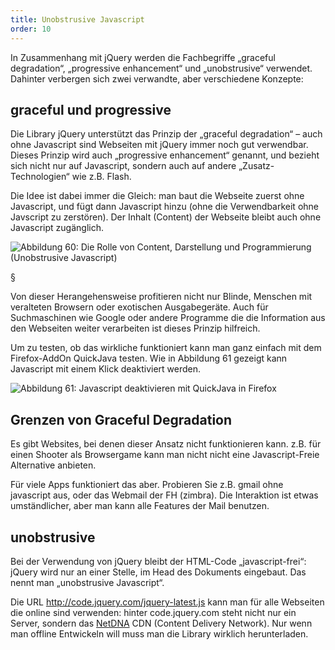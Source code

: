 ```yaml
---
title: Unobstrusive Javascript
order: 10
---
```


In Zusammenhang mit jQuery werden die Fachbegriffe „graceful degradation“, „progressive enhancement“  und „unobstrusive“ verwendet. Dahinter verbergen sich zwei verwandte, aber verschiedene Konzepte:

## graceful und progressive

Die Library jQuery unterstützt das Prinzip der „graceful degradation“ – auch ohne Javascript sind Webseiten mit jQuery immer noch gut verwendbar. Dieses Prinzip wird auch „progressive enhancement“ genannt, und bezieht sich nicht nur auf Javascript, sondern auch auf andere „Zusatz-Technologien“ wie z.B. Flash.

Die Idee ist dabei immer die Gleich: man baut die Webseite zuerst ohne Javascript, und fügt dann Javascript hinzu (ohne die Verwendbarkeit ohne Javscript zu zerstören). Der Inhalt (Content) der Webseite bleibt auch ohne Javascript zugänglich.


![Abbildung 60: Die Rolle von Content, Darstellung und Programmierung (Unobstrusive Javascript)](/images/image267.png)

§

Von dieser Herangehensweise profitieren nicht nur Blinde, Menschen mit veralteten Browsern oder exotischen Ausgabegeräte. Auch für Suchmaschinen wie Google oder andere Programme die die Information aus den Webseiten weiter verarbeiten ist dieses Prinzip hilfreich.

Um zu testen, ob das wirkliche funktioniert kann man ganz einfach mit dem Firefox-AddOn QuickJava testen. Wie in Abbildung 61 gezeigt kann Javascript mit einem Klick deaktiviert werden.


![Abbildung 61: Javascript deaktivieren mit QuickJava in Firefox](/images/image269.png)

## Grenzen von Graceful Degradation

Es gibt Websites, bei denen dieser Ansatz nicht funktionieren kann.
z.B. für einen Shooter als Browsergame kann man nicht nicht eine
Javascript-Freie Alternative anbieten.

Für viele Apps funktioniert das aber.  Probieren Sie z.B. gmail ohne javascript
aus, oder das Webmail der FH (zimbra).  Die Interaktion ist etwas
umständlicher, aber man kann alle Features der Mail benutzen.

## unobstrusive

Bei der Verwendung von jQuery bleibt der HTML-Code „javascript-frei“: jQuery wird nur an einer Stelle, im Head des Dokuments eingebaut. Das nennt man „unobstrusive Javascript“.

<htmlcode>
  <script type = "text/javscript" 
            src  = "http://code.jquery.com/jquery-latest.js"></script>
  <script>
  $(document).ready(function(){ 
        // Javascript code here 
  }); 
  </script>
  </head>
  <body>
        <!--  plain html here, no onclick or onload or ... -->
  </body>
</htmlcode>

Die URL http://code.jquery.com/jquery-latest.js kann man für alle Webseiten die online sind verwenden: hinter code.jquery.com steht nicht nur ein Server, sondern das [NetDNA](http://www.netdna.com/) CDN (Content Delivery Network). Nur wenn man offline Entwickeln will muss man die Library wirklich herunterladen.


